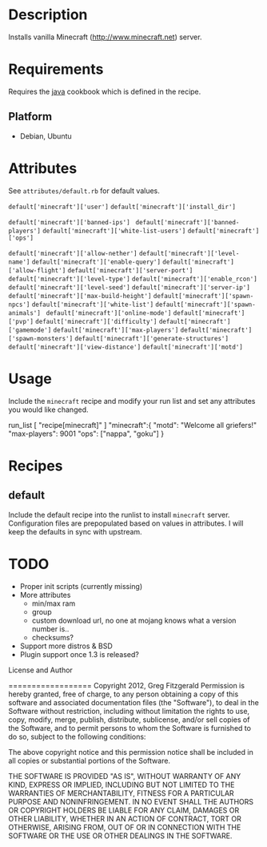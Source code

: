 Description
===========

Installs vanilla Minecraft (http://www.minecraft.net) server.

Requirements
============

Requires the [java](https://github.com/opscode-cookbooks/java) cookbook which is defined in the recipe.

Platform
--------

* Debian, Ubuntu

Attributes
==========
See `attributes/default.rb` for default values.

`default['minecraft']['user']`
`default['minecraft']['install_dir'] `

`default['minecraft']['banned-ips'] `
`default['minecraft']['banned-players']`
`default['minecraft']['white-list-users']`
`default['minecraft']['ops']`

`default['minecraft']['allow-nether']`
`default['minecraft']['level-name']`
`default['minecraft']['enable-query']`
`default['minecraft']['allow-flight']`
`default['minecraft']['server-port']`
`default['minecraft']['level-type']`
`default['minecraft']['enable_rcon']`
`default['minecraft']['level-seed']`
`default['minecraft']['server-ip']`
`default['minecraft']['max-build-height']`
`default['minecraft']['spawn-npcs']`
`default['minecraft']['white-list']`
`default['minecraft']['spawn-animals'] `
`default['minecraft']['online-mode']`
`default['minecraft']['pvp']`
`default['minecraft']['difficulty']`
`default['minecraft']['gamemode']`
`default['minecraft']['max-players']`
`default['minecraft']['spawn-monsters']`
`default['minecraft']['generate-structures']`
`default['minecraft']['view-distance']`
`default['minecraft']['motd']`

Usage
=====

Include the `minecraft` recipe and modify your run list and set any attributes
you would like changed.

  run_list [
    "recipe[minecraft]"
  ]
  "minecraft":{
    "motd": "Welcome all griefers!"
    "max-players": 9001
    "ops": ["nappa", "goku"]
  }


Recipes
=======

default
-------

Include the default recipe into the runlist to install `minecraft` server.
Configuration files are prepopulated based on values in attributes. I will keep
the defaults in sync with upstream.

TODO
====

* Proper init scripts (currently missing)
* More attributes
  - min/max ram
  - group
  - custom download url, no one at mojang knows what a version number is..
  - checksums?
* Support more distros & BSD
* Plugin support once 1.3 is released?

License and Author

==================
Copyright 2012, Greg Fitzgerald
Permission is hereby granted, free of charge, to any person obtaining
a copy of this software and associated documentation files (the
"Software"), to deal in the Software without restriction, including
without limitation the rights to use, copy, modify, merge, publish,
distribute, sublicense, and/or sell copies of the Software, and to
permit persons to whom the Software is furnished to do so, subject to
the following conditions:

The above copyright notice and this permission notice shall be
included in all copies or substantial portions of the Software.

THE SOFTWARE IS PROVIDED "AS IS", WITHOUT WARRANTY OF ANY KIND,
EXPRESS OR IMPLIED, INCLUDING BUT NOT LIMITED TO THE WARRANTIES OF
MERCHANTABILITY, FITNESS FOR A PARTICULAR PURPOSE AND
NONINFRINGEMENT. IN NO EVENT SHALL THE AUTHORS OR COPYRIGHT HOLDERS BE
LIABLE FOR ANY CLAIM, DAMAGES OR OTHER LIABILITY, WHETHER IN AN ACTION
OF CONTRACT, TORT OR OTHERWISE, ARISING FROM, OUT OF OR IN CONNECTION
WITH THE SOFTWARE OR THE USE OR OTHER DEALINGS IN THE SOFTWARE.

